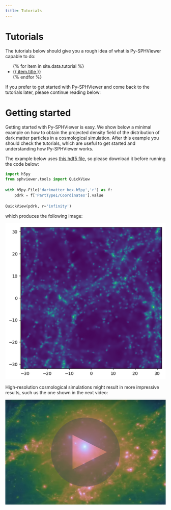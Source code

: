 ```yaml
---
title: Tutorials
---
```


# Tutorials

The tutorials below should give you a rough idea of what is Py-SPHViewer capable to do:

<ul>
   {% for item in site.data.tutorial %}
      <li><a href="{{ item.link }}" alt="{{ item.title }}">{{ item.title }}</a></li>
   {% endfor %}
</ul>

If you prefer to get started with Py-SPHViewer and come back to the tutorials later, please continue reading below:

# Getting started

Getting started with Py-SPHViewer is easy. We show below a minimal example on how to obtain the projected density field of the distribution of dark matter particles in a cosmological simulation. After this example you should check the tutorials, which are useful to get started and understanding how Py-SPHViewer works.

The example below uses [this hdf5 file](https://github.com/alejandrobll/py-sphviewer/raw/master/examples/darkmatter_box.h5py), so please download it before running the code below:

```python
import h5py
from sphviewer.tools import QuickView

with h5py.File('darkmatter_box.h5py','r') as f:
    pdrk = f['PartType1/Coordinates'].value

QuickView(pdrk, r='infinity')
```

which produces the following image:

<p align="center">
   <img src="../assets/img/first_image.png" alt="First image with QuickView">
</p>

High-resolution cosmological simulations might result in more impressive results, such us the one shown in the next video:

<p align="center">
   <a href="https://www.youtube.com/watch?annotation_id=annotation_692472089&feature=iv&src_vid=vqGYURAgYUY&v=4ZIgVbNlDU4" target="_blank"><img src="../assets/img/video_stars.png" alt="First image with QuickView"> </a>
</p>
